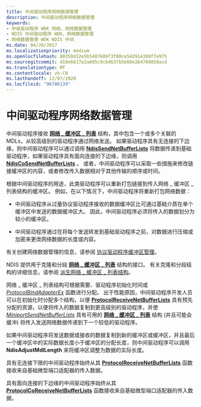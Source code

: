 ```yaml
---
title: 中间驱动程序网络数据管理
description: 中间驱动程序网络数据管理
keywords:
- 中级驱动程序 WDK 网络，网络数据管理
- NDIS 中间驱动程序 WDK，网络数据管理
- 网络数据管理 WDK NDIS 中间
ms.date: 04/20/2017
ms.localizationpriority: medium
ms.openlocfilehash: 80358d32e5b5407609f3f80ce54d914389ffe975
ms.sourcegitcommit: 418e6617e2a695c9cb4b37b5b60e264760858acd
ms.translationtype: MT
ms.contentlocale: zh-CN
ms.lasthandoff: 12/07/2020
ms.locfileid: "96786139"
---
```

# <a name="intermediate-driver-network-data-management"></a>中间驱动程序网络数据管理





中间驱动程序接收 [**网络 \_ 缓冲区 \_ 列表**](/windows-hardware/drivers/ddi/ndis/ns-ndis-_net_buffer_list) 结构，其中包含一个或多个关联的 MDLs，从较高级别的驱动程序通过网络发送。 如果驱动程序具有无连接的下边缘，则中间驱动程序可以通过调用 [**NdisSendNetBufferLists**](/windows-hardware/drivers/ddi/ndis/nf-ndis-ndissendnetbufferlists) 将数据传递到基础驱动程序，如果驱动程序具有面向连接的下边缘，则调用 [**NdisCoSendNetBufferLists**](/windows-hardware/drivers/ddi/ndis/nf-ndis-ndiscosendnetbufferlists) 。 或者，中间驱动程序可以采取一些措施来修改链接缓冲区的内容，或者修改传入数据相对于其他传输的顺序或时间。

根据中间驱动程序的用途，此类驱动程序可以重新打包链接到传入网络 \_ 缓冲区 \_ 列表结构的缓冲区。 例如，在以下情况下，中间驱动程序将重新打包网络数据：

-   中间驱动程序从过量协议驱动程序接收的数据缓冲区比可通过基础介质在单个缓冲区中发送的数据缓冲区大。 因此，中间驱动程序必须将传入的数据划分为较小的缓冲区。

-   中间驱动程序通过在将每个发送转发到基础驱动程序之前，对数据进行压缩或加密来更改网络数据的长度或内容。

有关创建网络数据管理的信息，请参阅 [协议驱动程序缓冲区管理](protocol-driver-buffer-management.md)。

NDIS 提供用于克隆和分段 [**网络 \_ 缓冲区 \_ 列表**](/windows-hardware/drivers/ddi/ndis/ns-ndis-_net_buffer_list) 结构的接口。 有关克隆和分段结构的详细信息，请参阅 [派生网络 \_ 缓冲区 \_ 列表结构](derived-net-buffer-list-structures.md)。

网络 \_ 缓冲区 \_ 列表结构可根据需要、驱动程序初始化时间或 [*ProtocolBindAdapterEx*](/windows-hardware/drivers/ddi/ndis/nc-ndis-protocol_bind_adapter_ex) 函数进行分配。 出于性能原因，中间驱动程序开发人员可以在初始化时分配多个结构，以便 [**ProtocolReceiveNetBufferLists**](/windows-hardware/drivers/ddi/ndis/nc-ndis-protocol_receive_net_buffer_lists) 具有预先分配的资源，以便将传入的数据复制到更高级别的驱动程序，并使 [*MiniportSendNetBufferLists*](/windows-hardware/drivers/ddi/ndis/nc-ndis-miniport_send_net_buffer_lists) 具有可用的 [**网络 \_ 缓冲区 \_ 列表**](/windows-hardware/drivers/ddi/ndis/ns-ndis-_net_buffer_list) 结构 (并且可能会缓冲) 将传入发送网络数据传递到下一个较低的驱动程序。

如果中间驱动程序将发送数据或接收的数据复制到新的缓冲区或缓冲区，并且最后一个缓冲区中的实际数据长度小于缓冲区的分配长度，则中间驱动程序可以调用 **NdisAdjustMdlLength** 来将缓冲区调整为数据的实际长度。

具有无连接下限的中间驱动程序始终从其 [**ProtocolReceiveNetBufferLists**](/windows-hardware/drivers/ddi/ndis/nc-ndis-protocol_receive_net_buffer_lists) 函数接收来自基础微型端口适配器的传入数据。

具有面向连接的下边缘的中间驱动程序始终从其 [**ProtocolCoReceiveNetBufferLists**](/windows-hardware/drivers/ddi/ndis/nc-ndis-protocol_co_receive_net_buffer_lists) 函数接收来自基础微型端口适配器的传入数据。

 

